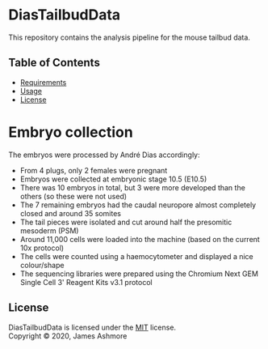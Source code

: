 DiasTailbudData
===============

This repository contains the analysis pipeline for the mouse tailbud data.

Table of Contents
-----------------

  * [Requirements](#requirements)
  * [Usage](#usage)
  * [License](#license)

# Embryo collection

The embryos were processed by André Dias accordingly:

* From 4 plugs, only 2 females were pregnant
* Embryos were collected at embryonic stage 10.5 (E10.5)
* There was 10 embryos in total, but 3 were more developed than the others (so these were not used)
* The 7 remaining embryos had the caudal neuropore almost completely closed and around 35 somites
* The tail pieces were isolated and cut around half the presomitic mesoderm (PSM)
* Around 11,000 cells were loaded into the machine (based on the current 10x protocol)
* The cells were counted using a haemocytometer and displayed a nice colour/shape
* The sequencing libraries were prepared using the Chromium Next GEM Single Cell 3' Reagent Kits v3.1 protocol

License
-------

DiasTailbudData is licensed under the [MIT](#) license.  
Copyright &copy; 2020, James Ashmore
